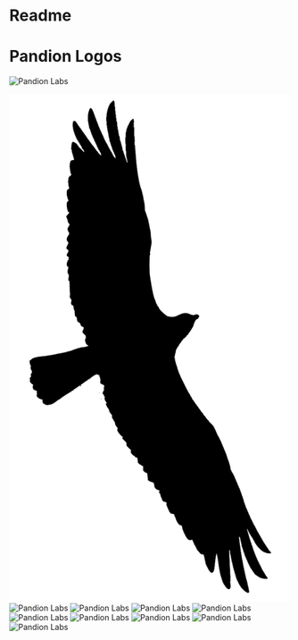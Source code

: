 # Readme


# Pandion Logos

![Pandion Labs](20250602_inat_logo/pandion_logo_5.png)

![Pandion Labs](20250602_inat_logo/pandion.png) ![Pandion
Labs](20250602_inat_logopandion_logo.png) ![Pandion
Labs](20250602_inat_logo/pandion_logo_2.png) ![Pandion
Labs](20250602_inat_logo/pandion_logo_3.png) ![Pandion
Labs](20250602_inat_logo/pandion_logo_3_unclipped.png) ![Pandion
Labs](20250602_inat_logo/pandion_logo_4.png) ![Pandion
Labs](20250602_inat_logo/pandion_logo_5.png) ![Pandion
Labs](20250602_inat_logo/pandion_logo_colour_01.png) ![Pandion
Labs](20250602_inat_logo/pandion_outline.png) ![Pandion
Labs](20250602_inat_logo/pandion_pride.png)
